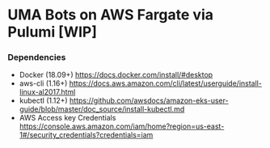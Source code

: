 # UMA Bots on AWS Fargate via Pulumi [WIP]

### Dependencies

- Docker (18.09+) https://docs.docker.com/install/#desktop
- aws-cli (1.16+) https://docs.aws.amazon.com/cli/latest/userguide/install-linux-al2017.html
- kubectl (1.12+) https://github.com/awsdocs/amazon-eks-user-guide/blob/master/doc_source/install-kubectl.md
- AWS Access key Credentials https://console.aws.amazon.com/iam/home?region=us-east-1#/security_credentials?credentials=iam

